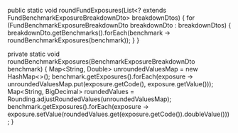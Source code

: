 public static <T extends ExposureBreakdownDto.T> void roundFundExposures(List<? extends FundBenchmarkExposureBreakdownDto> breakdownDtos) {
    for (FundBenchmarkExposureBreakdownDto breakdownDto : breakdownDtos) {
        breakdownDto.getBenchmarks().forEach(benchmark -> roundBenchmarkExposures(benchmark));
    }
}

private static <T extends ExposureBreakdownDto.T> void roundBenchmarkExposures(BenchmarkExposureBreakdownDto<T> benchmark) {
    Map<String, Double> unroundedValuesMap = new HashMap<>();
    benchmark.getExposures().forEach(exposure -> unroundedValuesMap.put(exposure.getCode(), exposure.getValue()));
    Map<String, BigDecimal> roundedValues = Rounding.adjustRoundedValues(unroundedValuesMap);
    benchmark.getExposures().forEach(exposure -> exposure.setValue(roundedValues.get(exposure.getCode()).doubleValue()));
}
